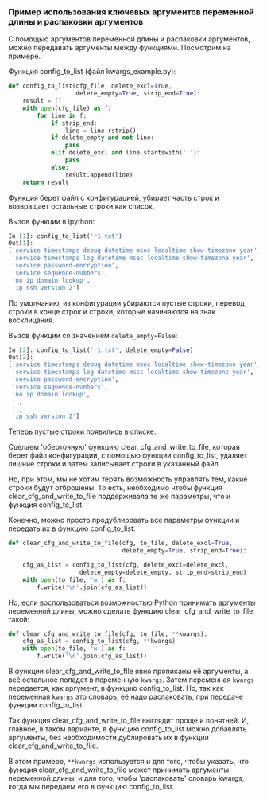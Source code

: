### Пример использования ключевых аргументов переменной длины и распаковки аргументов

С помощью аргументов переменной длины и распаковки аргументов,
можно передавать аргументы между функциями.
Посмотрим на примере.


Функция config_to_list (файл kwargs_example.py):
```python
def config_to_list(cfg_file, delete_excl=True,
                   delete_empty=True, strip_end=True):
    result = []
    with open(cfg_file) as f:
        for line in f:
            if strip_end:
                line = line.rstrip()
            if delete_empty and not line:
                pass
            elif delete_excl and line.startswith('!'):
                pass
            else:
                result.append(line)
    return result
```


Функция берет файл с конфигурацией, убирает часть строк и возвращает остальные строки как список.

Вызов функции в ipython:
```python
In [1]: config_to_list('r1.txt')
Out[1]:
['service timestamps debug datetime msec localtime show-timezone year',
 'service timestamps log datetime msec localtime show-timezone year',
 'service password-encryption',
 'service sequence-numbers',
 'no ip domain lookup',
 'ip ssh version 2']
```

По умолчанию, из конфигурации убираются пустые строки, перевод строки в конце строк и строки, которые начинаются на знак восклицания.

Вызов функции со значением ```delete_empty=False```:
```python
In [2]: config_to_list('r1.txt', delete_empty=False)
Out[2]:
['service timestamps debug datetime msec localtime show-timezone year',
 'service timestamps log datetime msec localtime show-timezone year',
 'service password-encryption',
 'service sequence-numbers',
 'no ip domain lookup',
 '',
 '',
 'ip ssh version 2']

```

Теперь пустые строки появились в списке.

Сделаем 'оберточную' функцию clear_cfg_and_write_to_file, которая берет файл конфигурации,
с помощью функции config_to_list, удаляет лишние строки и затем записывает строки в указанный файл.

Но, при этом, мы не хотим терять возможность управлять тем, какие строки будут отброшены.
То есть, необходимо чтобы функция clear_cfg_and_write_to_file поддерживала те же параметры, что и функция config_to_list.

Конечно, можно просто продублировать все параметры функции и передать их в функцию config_to_list:
```python
def clear_cfg_and_write_to_file(cfg, to_file, delete_excl=True,
                                delete_empty=True, strip_end=True):

    cfg_as_list = config_to_list(cfg, delete_excl=delete_excl,
                    delete_empty=delete_empty, strip_end=strip_end)
    with open(to_file, 'w') as f:
        f.write('\n'.join(cfg_as_list))
```


Но, если воспользоваться возможностью Python принимать аргументы переменной длины, можно сделать функцию clear_cfg_and_write_to_file такой:
```python
def clear_cfg_and_write_to_file(cfg, to_file, **kwargs):
    cfg_as_list = config_to_list(cfg, **kwargs)
    with open(to_file, 'w') as f:
        f.write('\n'.join(cfg_as_list))
```

В функции clear_cfg_and_write_to_file явно прописаны её аргументы, а всё остальное попадет в переменную ```kwargs```.
Затем переменная ```kwargs``` передается, как аргумент, в функцию config_to_list.
Но, так как переменная ```kwargs``` это словарь, её надо распаковать, при передаче функции config_to_list.

Так функция clear_cfg_and_write_to_file выглядит проще и понятней.
И, главное, в таком варианте, в функцию config_to_list можно добавлять аргументы, без необходимости дублировать их в функции clear_cfg_and_write_to_file.

В этом примере, ```**kwargs``` используется и для того, чтобы указать, что функция clear_cfg_and_write_to_file может принимать аргументы переменной длины, и для того, чтобы 'распаковать' словарь kwargs, когда мы передаем его в функцию config_to_list.

